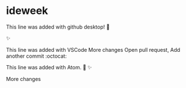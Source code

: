 # ideweek
This line was added with github desktop! :tada:

:sparkles:

This line was added with VSCode
More changes
Open pull request, Add another commit :octocat:

This line was added with Atom. :pizza: :sparkles:

More changes
